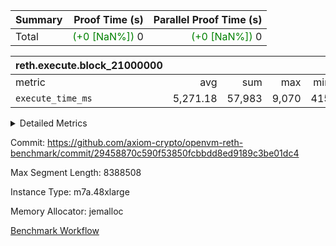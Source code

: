 | Summary | Proof Time (s) | Parallel Proof Time (s) |
|:---|---:|---:|
| Total | <span style='color: green'>(+0 [NaN%])</span> 0 | <span style='color: green'>(+0 [NaN%])</span> 0 |


| reth.execute.block_21000000 |||||
|:---|---:|---:|---:|---:|
|metric|avg|sum|max|min|
| `execute_time_ms     ` |  5,271.18 |  57,983 |  9,070 |  415 |



<details>
<summary>Detailed Metrics</summary>

| group | block_number | segment | execute_time_ms |
| --- | --- | --- | --- |
| reth.execute.block_21000000 | 21000000 | 0 | 5,953 | 
| reth.execute.block_21000000 | 21000000 | 1 | 4,667 | 
| reth.execute.block_21000000 | 21000000 | 10 | 415 | 
| reth.execute.block_21000000 | 21000000 | 2 | 5,390 | 
| reth.execute.block_21000000 | 21000000 | 3 | 1,468 | 
| reth.execute.block_21000000 | 21000000 | 4 | 9,070 | 
| reth.execute.block_21000000 | 21000000 | 5 | 5,458 | 
| reth.execute.block_21000000 | 21000000 | 6 | 7,085 | 
| reth.execute.block_21000000 | 21000000 | 7 | 6,837 | 
| reth.execute.block_21000000 | 21000000 | 8 | 6,993 | 
| reth.execute.block_21000000 | 21000000 | 9 | 4,647 | 

</details>


Commit: https://github.com/axiom-crypto/openvm-reth-benchmark/commit/29458870c590f53850fcbbdd8ed9189c3be01dc4

Max Segment Length: 8388508

Instance Type: m7a.48xlarge

Memory Allocator: jemalloc

[Benchmark Workflow](https://github.com/axiom-crypto/openvm-reth-benchmark/actions/runs/13085221726)
